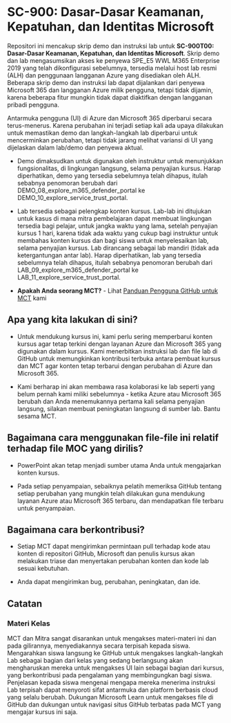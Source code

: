 # SC-900: Dasar-Dasar Keamanan, Kepatuhan, dan Identitas Microsoft

Repositori ini mencakup skrip demo dan instruksi lab untuk **SC-900T00: Dasar-Dasar Keamanan, Kepatuhan, dan Identitas Microsoft**.  Skrip demo dan lab mengasumsikan akses ke penyewa SPE_E5 WWL M365 Enterprise 2019 yang telah dikonfigurasi sebelumnya, tersedia melalui host lab resmi (ALH) dan penggunaan langganan Azure yang disediakan oleh ALH. Beberapa skrip demo dan instruksi lab dapat dijalankan dari penyewa Microsoft 365 dan langganan Azure milik pengguna, tetapi tidak dijamin, karena beberapa fitur mungkin tidak dapat diaktifkan dengan langganan pribadi pengguna.

Antarmuka pengguna (UI) di Azure dan Microsoft 365 diperbarui secara terus-menerus.  Karena perubahan ini terjadi setiap kali ada upaya dilakukan untuk memastikan demo dan langkah-langkah lab diperbarui untuk mencerminkan perubahan, tetapi tidak jarang melihat variansi di UI yang dijelaskan dalam lab/demo dan penyewa aktual. 

- Demo dimaksudkan untuk digunakan oleh instruktur untuk menunjukkan fungsionalitas, di lingkungan langsung, selama penyajian kursus.  Harap diperhatikan, demo yang tersedia sebelumnya telah dihapus, itulah sebabnya penomoran berubah dari DEMO_08_explore_m365_defender_portal ke DEMO_10_explore_service_trust_portal.

- Lab tersedia sebagai pelengkap konten kursus. Lab-lab ini ditujukan untuk kasus di mana mitra pembelajaran dapat membuat lingkungan tersedia bagi pelajar, untuk jangka waktu yang lama, setelah penyajian kursus 1 hari, karena tidak ada waktu yang cukup bagi instruktur untuk membahas konten kursus dan bagi siswa untuk menyelesaikan lab, selama penyajian kursus. Lab dirancang sebagai lab mandiri (tidak ada ketergantungan antar lab).  Harap diperhatikan, lab yang tersedia sebelumnya telah dihapus, itulah sebabnya penomoran berubah dari LAB_09_explore_m365_defender_portal ke LAB_11_explore_service_trust_portal.

- **Apakah Anda seorang MCT?** - Lihat [Panduan Pengguna GitHub untuk MCT](https://microsoftlearning.github.io/MCT-User-Guide/) kami


## Apa yang kita lakukan di sini?

- Untuk mendukung kursus ini, kami perlu sering memperbarui konten kursus agar tetap terkini dengan layanan Azure dan Microsoft 365 yang digunakan dalam kursus.  Kami menerbitkan instruksi lab dan file lab di GitHub untuk memungkinkan kontribusi terbuka antara pembuat kursus dan MCT agar konten tetap terbarui dengan perubahan di Azure dan Microsoft 365.

- Kami berharap ini akan membawa rasa kolaborasi ke lab seperti yang belum pernah kami miliki sebelumnya - ketika Azure atau Microsoft 365 berubah dan Anda menemukannya pertama kali selama penyajian langsung, silakan membuat peningkatan langsung di sumber lab.  Bantu sesama MCT.

## Bagaimana cara menggunakan file-file ini relatif terhadap file MOC yang dirilis?

- PowerPoint akan tetap menjadi sumber utama Anda untuk mengajarkan konten kursus.

- Pada setiap penyampaian, sebaiknya pelatih memeriksa GitHub tentang setiap perubahan yang mungkin telah dilakukan guna mendukung layanan Azure atau Microsoft 365 terbaru, dan mendapatkan file terbaru untuk penyampaian.

## Bagaimana cara berkontribusi?

- Setiap MCT dapat mengirimkan permintaan pull terhadap kode atau konten di repositori GitHub, Microsoft dan penulis kursus akan melakukan triase dan menyertakan perubahan konten dan kode lab sesuai kebutuhan.

- Anda dapat mengirimkan bug, perubahan, peningkatan, dan ide.  

## Catatan

### Materi Kelas

MCT dan Mitra sangat disarankan untuk mengakses materi-materi ini dan pada gilirannya, menyediakannya secara terpisah kepada siswa.  Mengarahkan siswa langsung ke GitHub untuk mengakses langkah-langkah Lab sebagai bagian dari kelas yang sedang berlangsung akan mengharuskan mereka untuk mengakses UI lain sebagai bagian dari kursus, yang berkontribusi pada pengalaman yang membingungkan bagi siswa. Penjelasan kepada siswa mengenai mengapa mereka menerima instruksi Lab terpisah dapat menyoroti sifat antarmuka dan platform berbasis cloud yang selalu berubah. Dukungan Microsoft Learn untuk mengakses file di GitHub dan dukungan untuk navigasi situs GitHub terbatas pada MCT yang mengajar kursus ini saja.
